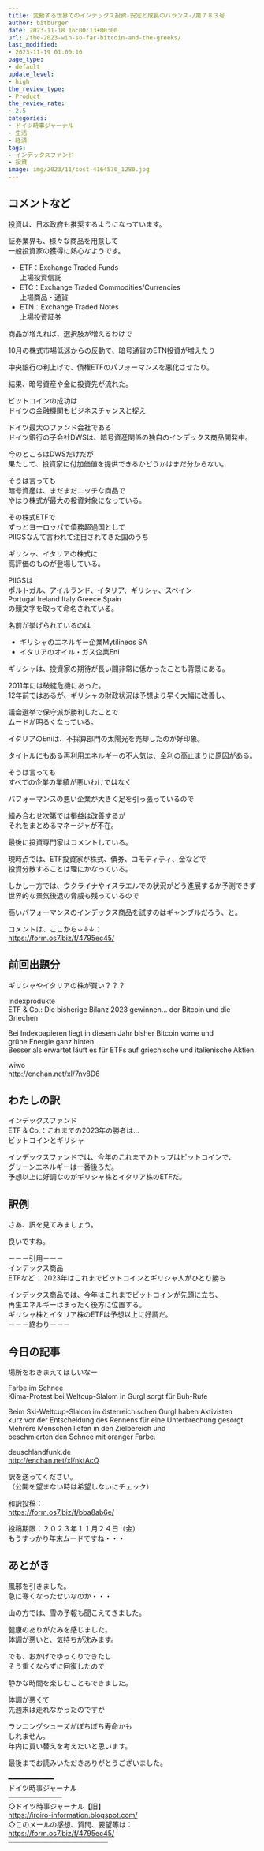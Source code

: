 ```yaml
---
title: 変動する世界でのインデックス投資-安定と成長のバランス-/第７８３号
author: bitburger
date: 2023-11-18 16:00:13+00:00
url: /the-2023-win-so-far-bitcoin-and-the-greeks/
last_modified:
- 2023-11-19 01:00:16
page_type:
- default
update_level:
- high
the_review_type:
- Product
the_review_rate:
- 2.5
categories:
- ドイツ時事ジャーナル
- 生活
- 経済
tags:
- インデックスファンド
- 投資
image: img/2023/11/cost-4164570_1280.jpg
---
```

## コメントなど
投資は、日本政府も推奨するようになっています。

証券業界も、様々な商品を用意して  
一般投資家の獲得に熱心なようです。

<ul class="wp-block-list">
  <li>
    ETF：Exchange Traded Funds<br />上場投資信託
  </li>
  <li>
    ETC：Exchange Traded Commodities/Currencies<br />上場商品・通貨
  </li>
  <li>
    ETN：Exchange Traded Notes<br />上場投資証券
  </li>
</ul>

商品が増えれば、選択肢が増えるわけで

10月の株式市場低迷からの反動で、暗号通貨のETN投資が増えたり

中央銀行の利上げで、債権ETFのパフォーマンスを悪化させたり。

結果、暗号資産や金に投資先が流れた。

ビットコインの成功は  
ドイツの金融機関もビジネスチャンスと捉え

ドイツ最大のファンド会社である  
ドイツ銀行の子会社DWSは、暗号資産関係の独自のインデックス商品開発中。

今のところはDWSだけだが  
果たして、投資家に付加価値を提供できるかどうかはまだ分からない。

そうは言っても  
<span class="fz-22px"><span class="bold-red"><span class="marker-under">暗号資産は、まだまだニッチな商品で<br />やはり株式が最大の投資対象</span></span></span>になっている。

その株式ETFで  
ずっとヨーロッパで債務超過国として  
PIIGSなんて言われて注目されてきた国のうち

ギリシャ、イタリアの株式に  
高評価のものが登場している。

PIIGSは  
ポルトガル、アイルランド、イタリア、ギリシャ、スペイン  
Portugal Ireland Italy Greece Spain  
の頭文字を取って命名されている。

名前が挙げられているのは

<ul class="wp-block-list">
  <li>
    ギリシャのエネルギー企業Mytilineos SA
  </li>
  <li>
    イタリアのオイル・ガス企業Eni
  </li>
</ul>

ギリシャは、投資家の期待が長い間非常に低かったことも背景にある。

2011年には破綻危機にあった。  
12年前ではあるが、<span class="fz-22px"><span class="bold-red"><span class="marker-under">ギリシャの財政状況は予想より早く大幅に改善</span></span></span>し、

議会選挙で保守派が勝利したことで  
ムードが明るくなっている。

イタリアのEniは、不採算部門の太陽光を売却したのが好印象。

タイトルにもある<span class="fz-22px"><span class="bold-red"><span class="marker-under">再利用エネルギーの不人気</span></span></span>は、金利の高止まりに原因がある。

そうは言っても  
すべての企業の業績が悪いわけではなく

パフォーマンスの悪い企業が大きく足を引っ張っているので

組み合わせ次第では損益は改善するが  
それをまとめるマネージャが不在。

最後に投資専門家はコメントしている。

現時点では、ETF投資家が株式、債券、コモディティ、金などで  
投資分散することは理にかなっている。

しかし一方では、ウクライナやイスラエルでの状況がどう進展するか予測できず  
世界的な景気後退の脅威も残っているので

<span class="fz-22px"><span class="bold-red"><span class="marker-under">高いパフォーマンスのインデックス商品を試すのはギャンブル</span></span></span>だろう、と。

コメントは、ここから↓↓↓：  
<https://form.os7.biz/f/4795ec45/>

## 前回出題分
ギリシャやイタリアの株が買い？？？

Indexprodukte  
ETF & Co.: Die bisherige Bilanz 2023 gewinnen… der Bitcoin und die Griechen

Bei Indexpapieren liegt in diesem Jahr bisher Bitcoin vorne und  
grüne Energie ganz hinten.  
Besser als erwartet läuft es für ETFs auf griechische und italienische Aktien.

wiwo  
<http://enchan.net/xl/7nv8D6>

## わたしの訳
インデックスファンド  
ETF & Co.：これまでの2023年の勝者は…  
ビットコインとギリシャ

インデックスファンドでは、今年のこれまでのトップはビットコインで、  
グリーンエネルギーは一番後ろだ。  
予想以上に好調なのがギリシャ株とイタリア株のETFだ。

## 訳例
さあ、訳を見てみましょう。

良いですね。

－－－引用－－－  
インデックス商品  
ETFなど： 2023年はこれまでビットコインとギリシャ人がひとり勝ち

インデックス商品では、今年はこれまでビットコインが先頭に立ち、  
再生エネルギーはまったく後方に位置する。  
ギリシャ株とイタリア株のETFは予想以上に好調だ。  
－－－終わり－－－

## 今日の記事
場所をわきまえてほしいなー

Farbe im Schnee  
Klima-Protest bei Weltcup-Slalom in Gurgl sorgt für Buh-Rufe

Beim Ski-Weltcup-Slalom im österreichischen Gurgl haben Aktivisten  
kurz vor der Entscheidung des Rennens für eine Unterbrechung gesorgt.  
Mehrere Menschen liefen in den Zielbereich und  
beschmierten den Schnee mit oranger Farbe.

deuschlandfunk.de  
<http://enchan.net/xl/nktAcO>

訳を送ってください。  
（公開を望まない時は希望しないにチェック）

和訳投稿：  
<https://form.os7.biz/f/bba8ab6e/>

投稿期限：２０２３年１１月２４日（金）  
もうすっかり年末ムードですね・・・

## あとがき
風邪を引きました。  
急に寒くなったせいなのか・・・

山の方では、雪の予報も聞こえてきました。

健康のありがたみを感じました。  
体調が悪いと、気持ちが沈みます。

でも、おかげでゆっくりできたし  
そう重くならずに回復したので

静かな時間を楽しむこともできました。

体調が悪くて  
先週末は走れなかったのですが

ランニングシューズがぼちぼち寿命かも  
しれません。  
年内に買い替えを考えたいと思います。

最後までお読みいただきありがとうございました。

━━━━━━━━━━━  
ドイツ時事ジャーナル  
───────────  
◇ドイツ時事ジャーナル【旧】  
<https://iroiro-information.blogspot.com/>  
◇このメールの感想、質問、要望等は：  
<https://form.os7.biz/f/4795ec45/>  
━━━━━━━━━━━━━━━━━━━━━━━━